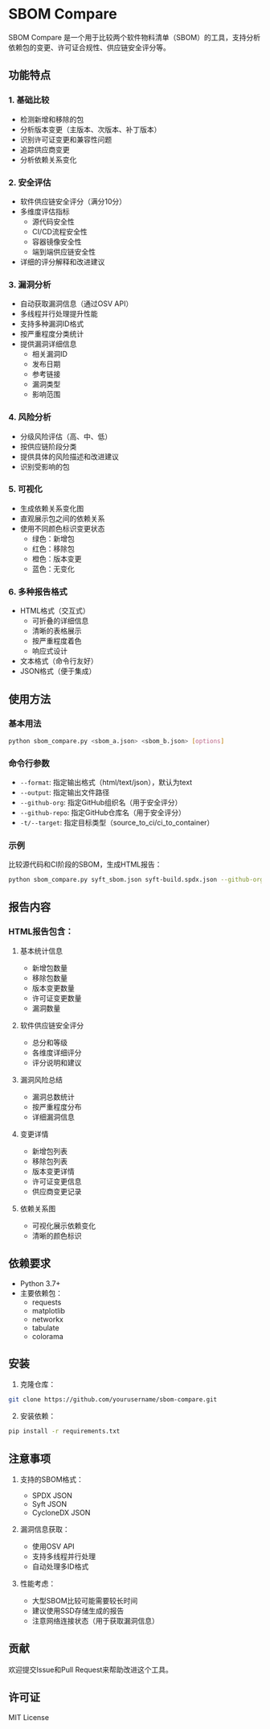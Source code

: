 # SBOM Compare

SBOM Compare 是一个用于比较两个软件物料清单（SBOM）的工具，支持分析依赖包的变更、许可证合规性、供应链安全评分等。

## 功能特点

### 1. 基础比较
- 检测新增和移除的包
- 分析版本变更（主版本、次版本、补丁版本）
- 识别许可证变更和兼容性问题
- 追踪供应商变更
- 分析依赖关系变化

### 2. 安全评估
- 软件供应链安全评分（满分10分）
- 多维度评估指标
  - 源代码安全性
  - CI/CD流程安全性
  - 容器镜像安全性
  - 端到端供应链安全性
- 详细的评分解释和改进建议

### 3. 漏洞分析
- 自动获取漏洞信息（通过OSV API）
- 多线程并行处理提升性能
- 支持多种漏洞ID格式
- 按严重程度分类统计
- 提供漏洞详细信息
  - 相关漏洞ID
  - 发布日期
  - 参考链接
  - 漏洞类型
  - 影响范围

### 4. 风险分析
- 分级风险评估（高、中、低）
- 按供应链阶段分类
- 提供具体的风险描述和改进建议
- 识别受影响的包

### 5. 可视化
- 生成依赖关系变化图
- 直观展示包之间的依赖关系
- 使用不同颜色标识变更状态
  - 绿色：新增包
  - 红色：移除包
  - 橙色：版本变更
  - 蓝色：无变化

### 6. 多种报告格式
- HTML格式（交互式）
  - 可折叠的详细信息
  - 清晰的表格展示
  - 按严重程度着色
  - 响应式设计
- 文本格式（命令行友好）
- JSON格式（便于集成）

## 使用方法

### 基本用法

```bash
python sbom_compare.py <sbom_a.json> <sbom_b.json> [options]
```

### 命令行参数

- `--format`: 指定输出格式（html/text/json），默认为text
- `--output`: 指定输出文件路径
- `--github-org`: 指定GitHub组织名（用于安全评分）
- `--github-repo`: 指定GitHub仓库名（用于安全评分）
- `-t/--target`: 指定目标类型（source_to_ci/ci_to_container）

### 示例

比较源代码和CI阶段的SBOM，生成HTML报告：
```bash
python sbom_compare.py syft_sbom.json syft-build.spdx.json --github-org myorg --github-repo myrepo -t source_to_ci --format html
```

## 报告内容

### HTML报告包含：
1. 基本统计信息
   - 新增包数量
   - 移除包数量
   - 版本变更数量
   - 许可证变更数量
   - 漏洞数量

2. 软件供应链安全评分
   - 总分和等级
   - 各维度详细评分
   - 评分说明和建议

3. 漏洞风险总结
   - 漏洞总数统计
   - 按严重程度分布
   - 详细漏洞信息

4. 变更详情
   - 新增包列表
   - 移除包列表
   - 版本变更详情
   - 许可证变更信息
   - 供应商变更记录

5. 依赖关系图
   - 可视化展示依赖变化
   - 清晰的颜色标识

## 依赖要求

- Python 3.7+
- 主要依赖包：
  - requests
  - matplotlib
  - networkx
  - tabulate
  - colorama

## 安装

1. 克隆仓库：
```bash
git clone https://github.com/yourusername/sbom-compare.git
```

2. 安装依赖：
```bash
pip install -r requirements.txt
```

## 注意事项

1. 支持的SBOM格式：
   - SPDX JSON
   - Syft JSON
   - CycloneDX JSON

2. 漏洞信息获取：
   - 使用OSV API
   - 支持多线程并行处理
   - 自动处理多ID格式

3. 性能考虑：
   - 大型SBOM比较可能需要较长时间
   - 建议使用SSD存储生成的报告
   - 注意网络连接状态（用于获取漏洞信息）

## 贡献

欢迎提交Issue和Pull Request来帮助改进这个工具。

## 许可证

MIT License 